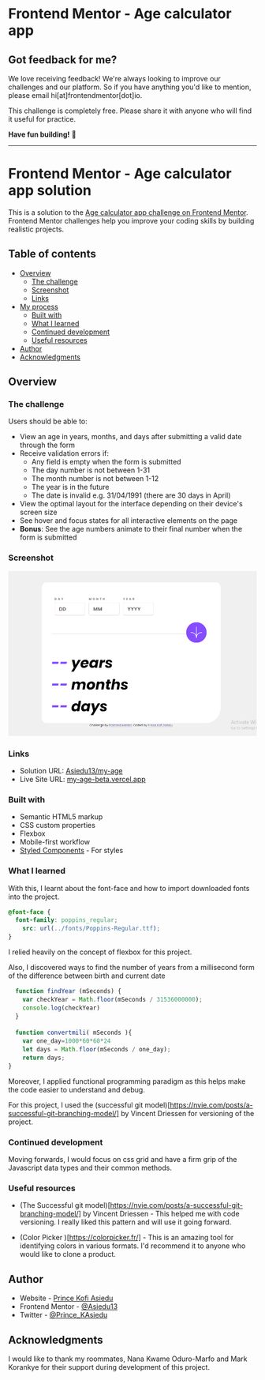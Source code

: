 # Frontend Mentor - Age calculator app

## Got feedback for me?

We love receiving feedback! We're always looking to improve our challenges and our platform. So if you have anything you'd like to mention, please email hi[at]frontendmentor[dot]io.

This challenge is completely free. Please share it with anyone who will find it useful for practice.

**Have fun building!** 🚀



---------------------------------------------------------

# Frontend Mentor - Age calculator app solution

This is a solution to the [Age calculator app challenge on Frontend Mentor](https://www.frontendmentor.io/challenges/age-calculator-app-dF9DFFpj-Q). Frontend Mentor challenges help you improve your coding skills by building realistic projects. 

## Table of contents

- [Overview](#overview)
  - [The challenge](#the-challenge)
  - [Screenshot](#screenshot)
  - [Links](#links)
- [My process](#my-process)
  - [Built with](#built-with)
  - [What I learned](#what-i-learned)
  - [Continued development](#continued-development)
  - [Useful resources](#useful-resources)
- [Author](#author)
- [Acknowledgments](#acknowledgments)

## Overview

### The challenge

Users should be able to:

- View an age in years, months, and days after submitting a valid date through the form
- Receive validation errors if:
  - Any field is empty when the form is submitted
  - The day number is not between 1-31
  - The month number is not between 1-12
  - The year is in the future
  - The date is invalid e.g. 31/04/1991 (there are 30 days in April)
- View the optimal layout for the interface depending on their device's screen size
- See hover and focus states for all interactive elements on the page
- **Bonus**: See the age numbers animate to their final number when the form is submitted

### Screenshot

![The Solution](./assets/images/my_solution_age.png)

### Links

- Solution URL: [Asiedu13/my-age](https://github.com/Asiedu13/my-age)
- Live Site URL: [my-age-beta.vercel.app](https://my-age-beta.vercel.app/)


### Built with

- Semantic HTML5 markup
- CSS custom properties
- Flexbox
- Mobile-first workflow
- [Styled Components](https://styled-components.com/) - For styles
### What I learned

With this, I learnt about the font-face and how to import downloaded fonts into the project.

```css
@font-face {
  font-family: poppins_regular;
    src: url(../fonts/Poppins-Regular.ttf);
}
```
I relied heavily on the concept of flexbox for this project.

Also, I discovered ways to find the number of years from a millisecond form of the difference between birth and current date
 
```js
  function findYear (mSeconds) {
    var checkYear = Math.floor(mSeconds / 31536000000);
    console.log(checkYear)
  }

  function convertmili( mSeconds ){
    var one_day=1000*60*60*24
    let days = Math.floor(mSeconds / one_day);
    return days;
}


```
Moreover, I applied functional programming paradigm as this helps make the code easier to understand and debug.

For this project, I used the (successful git model)[https://nvie.com/posts/a-successful-git-branching-model/] by Vincent Driessen for versioning of the project. 

### Continued development

Moving forwards, I would focus on css grid and have a firm grip of the Javascript data types and their common methods.


### Useful resources
- (The Successful git model)[https://nvie.com/posts/a-successful-git-branching-model/] by Vincent Driessen - This helped me with code versioning. I really liked this pattern and will use it going forward.

- (Color Picker )[https://colorpicker.fr/] - This is an amazing tool for identifying colors in various formats. I'd recommend it to anyone who would like to clone a product.

## Author

- Website - [Prince Kofi Asiedu](https://asiedu13.github.io)
- Frontend Mentor - [@Asiedu13](https://www.frontendmentor.io/profile/Asiedu13)
- Twitter - [@Prince_KAsiedu](https://www.twitter.com/Prince_KAsiedu)


## Acknowledgments

I would like to thank my roommates, Nana Kwame Oduro-Marfo and Mark Korankye for their support during development of this project.
